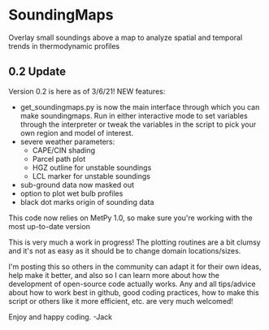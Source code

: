 # SoundingMaps
 Overlay small soundings above a map to analyze spatial and temporal trends in thermodynamic profiles

## 0.2 Update
 Version 0.2 is here as of 3/6/21!
 NEW features: 
 * get_soundingmaps.py is now the main interface through which you
 can make soundingmaps. Run in either interactive mode to set variables through
 the interpreter or tweak the variables in the script to pick your own region 
 and model of interest.
 * severe weather parameters:
   * CAPE/CIN shading
   * Parcel path plot 
   * HGZ outline for unstable soundings 
   * LCL marker for unstable soundings
 * sub-ground data now masked out 
 * option to plot wet bulb profiles
 * black dot marks origin of sounding data

This code now relies on MetPy 1.0, so make sure you're working with the most up-to-date version

 This is very much a work in progress! The plotting routines are a bit clumsy
 and it's not as easy as it should be to change domain locations/sizes.

 I'm posting this so others in the community can adapt it for their own ideas,
 help make it better, and also so I can learn more about how the development
 of open-source code actually works. Any and all tips/advice about how to work
 best in github, good coding practices, how to make this script or others like
 it more efficient, etc. are very much welcomed!

 Enjoy and happy coding.
 -Jack
